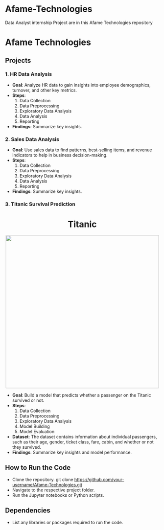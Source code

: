 # Afame-Technologies
Data Analyst internship Project are in this Afame Technologies repository
# Afame Technologies

## Projects

### 1. HR Data Analysis
- **Goal**: Analyze HR data to gain insights into employee demographics, turnover, and other key metrics.
- **Steps**:
  1. Data Collection
  2. Data Preprocessing
  3. Exploratory Data Analysis
  4. Data Analysis
  5. Reporting
- **Findings**: Summarize key insights.

### 2. Sales Data Analysis
- **Goal**: Use sales data to find patterns, best-selling items, and revenue indicators to help in business decision-making.
- **Steps**:
  1. Data Collection
  2. Data Preprocessing
  3. Exploratory Data Analysis
  4. Data Analysis
  5. Reporting
- **Findings**: Summarize key insights.
### 3. Titanic Survival Prediction
<h1 align="center" font-size:16px"><b>Titanic</b></h1>


<p align="center">
  <img src="http://media.giphy.com/media/1Nk9bIidJVTy0/giphy.gif" width="500px">
</p>

- **Goal**: Build a model that predicts whether a passenger on the Titanic survived or not.
- **Steps**:
  1. Data Collection
  2. Data Preprocessing
  3. Exploratory Data Analysis
  4. Model Building
  5. Model Evaluation
- **Dataset**: The dataset contains information about individual passengers, such as their age, gender, ticket class, fare, cabin, and whether or not they survived.
- **Findings**: Summarize key insights and model performance.

## How to Run the Code
- Clone the repository.
  git clone https://github.com/your-username/Afame-Technologies.git
- Navigate to the respective project folder.
- Run the Jupyter notebooks or Python scripts.

## Dependencies
- List any libraries or packages required to run the code.

